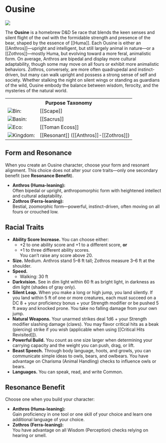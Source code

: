<!-- wiki-header-section:start -->
# Ousine

<img src="wiki_images/Ousine.png"><i></i></img>

The **Ousine** is a homebrew D&D 5e race that blends the keen senses and silent flight of the owl with the formidable strength and presence of the bear, shaped by the essence of [[Huma]]. Each Ousine is either an [[Anthros]]—upright and intelligent, but still largely animal in nature—or a [[Zothros]]—mostly Huma, but evolving toward a more feral, animalistic form. On average, Anthros are bipedal and display more cultural adaptability, though some may move on all fours or exhibit more animalistic behaviors. Zothros, conversely, are more often quadrupedal and instinct-driven, but many can walk upright and possess a strong sense of self and society. Whether stalking the night on silent wings or standing as guardians of the wild, Ousine embody the balance between wisdom, ferocity, and the mysteries of the natural world.

<!-- wiki-header-section:end -->

<!-- taxonomy-table-section:start -->
<div class="taxonomy-table">
  <table>
    <tr>
      <th colspan="3">Purpose Taxonomy</th>
    </tr>
    <tr>
      <td class="taxon-label"><img src="../svg/bin.svg" class="taxon-icon">Bin:</td>
      <td class="taxon-content" colspan="2">[[Scape]]</td>
    </tr>
    <tr>
      <td class="taxon-label"><img src="../svg/basin.svg" class="taxon-icon">Basin:</td>
      <td class="taxon-content" colspan="2">[[Sacrus]]</td>
    </tr>
    <tr>
      <td class="taxon-label"><img src="../svg/eco.svg" class="taxon-icon">Eco:</td>
      <td class="taxon-content" colspan="2">[[Toman Ecoss]]</td>
    </tr>
    <tr>
      <td class="taxon-label"><img src="../svg/kingdom.svg" class="taxon-icon">Kingdom:</td>
      <td class="taxon-content" colspan="2">[[Resonant]] ([[Anthros]]-[[Zothros]])</td>
    </tr>
  </table>
</div>
<!-- taxonomy-table-section:end -->

## Form and Resonance
When you create an Ousine character, choose your form and resonant alignment. This choice does not alter your core traits—only one secondary benefit (see **Resonance Benefit**).

- **Anthros (Huma-leaning):**  
  Often bipedal or upright, anthropomorphic form with heightened intellect and cultural adaptability.
- **Zothros (Ferra-leaning):**  
  Bestial, zoomorphic form—powerful, instinct-driven, often moving on all fours or crouched low.

## Racial Traits
- **Ability Score Increase.** You can choose either:  
  - +2 to one ability score and +1 to a different score, **or**  
  - +1 to three different ability scores.  
  You can’t raise any score above 20.
- **Size.** Medium. Anthros stand 5–8 ft tall; Zothros measure 3–6 ft at the shoulder.
- **Speed.**  
  - Walking: 30 ft  
- **Darkvision.** See in dim light within 60 ft as bright light, in darkness as dim light (shades of gray only).
- **Silent Leap.** When you make a long or high jump, you land silently. If you land within 5 ft of one or more creatures, each must succeed on a DC 8 + your proficiency bonus + your Strength modifier or be pushed 5 ft away and knocked prone. You take no falling damage from your own jump.
- **Natural Weapons.** Your unarmed strikes deal 1d6 + your Strength modifier slashing damage (claws). You may flavor critical hits as a beak (piercing) strike if you wish (applicable when using [[Critical Hits Revisited]]).
- **Powerful Build.** You count as one size larger when determining your carrying capacity and the weight you can push, drag, or lift.
- **Beast Speech.** Through body language, hoots, and growls, you can communicate simple ideas to owls, bears, and owlbears. You have advantage on Charisma (Animal Handling) checks to influence owls or bears.
- **Languages.** You can speak, read, and write Common.  

## Resonance Benefit
Choose one when you build your character:

- **Anthros (Huma-leaning):**  
  Gain proficiency in one tool or one skill of your choice and learn one additional language of your choice.
- **Zothros (Ferra-leaning):**  
  You have advantage on all Wisdom (Perception) checks relying on hearing or smell.


